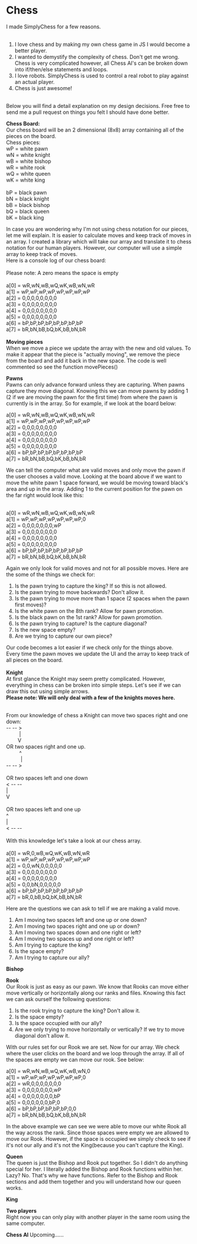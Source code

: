 # Chess

 I made SimplyChess for a few reasons. <br /><br />
 1) I love chess and by making my own chess game in JS I would become a better player. <br />
 2) I wanted to demystify the complexity of chess. Don't get me wrong. Chess is very complicated
    however, all Chess AI's can be broken down into if/then/else statements and loops. <br />
3) I love robots. SimplyChess is used to control a real robot to play against an actual player.<br />
4) Chess is just awesome!<br />
<br />
Below you will find a detail explanation on my design decisions. Free free to send me a pull request on things you felt I should have done better.

<b>Chess Board: </b><br />
Our chess board will be an 2 dimensional (8x8) array containing all of the pieces on the board. <br />
Chess pieces:<br />
wP = white pawn <br />
wN = white knight <br />
wB = white bishop <br />
wR = white rook <br />
wQ = white queen <br />
wK = white king <br />
<br />
bP = black pawn <br />
bN = black knight <br />
bB = black bishop <br />
bQ = black queen <br />
bK = black king <br />

In case you are wondering why I'm not using chess notation for our pieces, let me will explain. It is easier to calculate moves and keep track of moves in an array. I created a library which will take our array and translate it to chess notation for our human players. However, our computer will use a simple array to keep track of moves. <br />
Here is a console log of our chess board: <br />
<br />
Please note: A zero means the space is empty <br /> <br />
a[0] = wR,wN,wB,wQ,wK,wB,wN,wR <br />
a[1] = wP,wP,wP,wP,wP,wP,wP,wP <br />
a[2] = 0,0,0,0,0,0,0,0 <br />
a[3] = 0,0,0,0,0,0,0,0 <br />
a[4] = 0,0,0,0,0,0,0,0 <br />
a[5] = 0,0,0,0,0,0,0,0 <br />
a[6] = bP,bP,bP,bP,bP,bP,bP,bP <br />
a[7] = bR,bN,bB,bQ,bK,bB,bN,bR <br />
<br />
<b>Moving pieces </b><br />
When we move a piece we update the array with the new and old values. To make it appear that the piece is "actually moving", we remove the piece from the board and add it back in the new space. The code is well commented so see the function movePieces()

<b> Pawns </b><br />
Pawns can only advance forward unless they are capturing. When pawns capture they move diagonal. Knowing this we can move pawns by adding 1 (2 if we are moving the pawn for the first time) from where the pawn is currently is in the array.
So for example, if we look at the board below:

a[0] = wR,wN,wB,wQ,wK,wB,wN,wR <br />
a[1] = wP,wP,wP,wP,wP,wP,wP,wP <br />
a[2] = 0,0,0,0,0,0,0,0 <br />
a[3] = 0,0,0,0,0,0,0,0 <br />
a[4] = 0,0,0,0,0,0,0,0 <br />
a[5] = 0,0,0,0,0,0,0,0 <br />
a[6] = bP,bP,bP,bP,bP,bP,bP,bP <br />
a[7] = bR,bN,bB,bQ,bK,bB,bN,bR <br />

We can tell the computer what are valid moves and only move the pawn if the user
chooses a valid move. Looking at the board above if we want to move the white pawn 1 space forward,
we would be moving toward black's area and up in the array. Adding 1 to the current position for the pawn on the far right would look like this:
 <br /> <br />

a[0] = wR,wN,wB,wQ,wK,wB,wN,wR <br />
a[1] = wP,wP,wP,wP,wP,wP,wP,0 <br />
a[2] = 0,0,0,0,0,0,0,wP <br />
a[3] = 0,0,0,0,0,0,0,0 <br />
a[4] = 0,0,0,0,0,0,0,0 <br />
a[5] = 0,0,0,0,0,0,0,0 <br />
a[6] = bP,bP,bP,bP,bP,bP,bP,bP <br />
a[7] = bR,bN,bB,bQ,bK,bB,bN,bR <br />

Again we only look for valid moves and not for all possible moves. Here are the some of the things we check for: <br />
1) Is the pawn trying to capture the king? If so this is not allowed. <br />
2) Is the pawn trying to move backwards? Don't allow it. <br />
3) Is the pawn trying to move more than 1 space (2 spaces when the pawn first moves)? <br />
4) Is the white pawn on the 8th rank? Allow for pawn promotion.<br />
5) Is the black pawn on the 1st rank? Allow for pawn promotion.<br />
6) Is the pawn trying to capture? Is the capture diagonal?<br />
7) Is the new space empty?<br />
8) Are we trying to capture our own piece?<br />

Our code becomes a lot easier if we check only for the things above.<br />
Every time the pawn moves we update the UI and the array to keep track of all pieces on the board.<br />
<br />
<b> Knight </b><br />
At first glance the Knight may seem pretty complicated. However, everything in chess can be broken into simple steps.
Let's see if we can draw this out using simple arrows. <br />
<b>Please note: We will only deal with a few of the knights moves here.</b><br />
<br />

From our knowledge of chess a Knight can move two spaces right and one down:<br />
-- -- > <br />
&nbsp;&nbsp;&nbsp;&nbsp; &nbsp;&nbsp;&nbsp;&nbsp;|<br />
&nbsp;&nbsp;&nbsp;&nbsp; &nbsp;&nbsp;&nbsp;V<br />
OR two spaces right and one up. <br />
&nbsp;&nbsp;&nbsp;&nbsp; &nbsp;&nbsp;&nbsp;&nbsp;^ <br />
&nbsp;&nbsp;&nbsp;&nbsp; &nbsp;&nbsp;&nbsp; &nbsp;|<br />
-- -- > <br />
<br />
OR two spaces left and one down <br />
< -- -- <br />
|<br />
V<br />
<br />
OR two spaces left and one up <br />
^<br />
|<br />
< -- --  <br />
<br />
With this knowledge let's take a look at our chess array. <br />
<br />
a[0] = wR,0,wB,wQ,wK,wB,wN,wR <br />
a[1] = wP,wP,wP,wP,wP,wP,wP,wP <br />
a[2] = 0,0,wN,0,0,0,0,0 <br />
a[3] = 0,0,0,0,0,0,0,0 <br />
a[4] = 0,0,0,0,0,0,0,0 <br />
a[5] = 0,0,bN,0,0,0,0,0 <br />
a[6] = bP,bP,bP,bP,bP,bP,bP,bP <br />
a[7] = bR,0,bB,bQ,bK,bB,bN,bR <br />

Here are the questions we can ask to tell if we are making a valid move.<br />
1) Am I moving two spaces left and one up or one down? <br />
2) Am I moving two spaces right and one up or down? <br />
3) Am I moving two spaces down and one right or left? <br />
4) Am I moving two spaces up and one right or left? <br />
5) Am I trying to capture the king? <br />
6) Is the space empty?<br />
7) Am I trying to capture our ally?<br />

<b> Bishop </b><br />

<b> Rook </b><br />
Our Rook is just as easy as our pawn. We know that Rooks can move either move vertically or horizontally
along our ranks and files. Knowing this fact we can ask ourself the following questions: <br />
1) Is the rook trying to capture the king? Don't allow it.
2) Is the space empty?
3) Is the space occupied with our ally?
4) Are we only trying to move horizontally or vertically? If we try to move diagonal don't allow it.

With our rules set for our Rook we are set. Now for our array.
We check where the user clicks on the board and we loop through the array. If all of the spaces are empty we can move our
rook. See below: <br />

a[0] = wR,wN,wB,wQ,wK,wB,wN,0 <br />
a[1] = wP,wP,wP,wP,wP,wP,wP,0 <br />
a[2] = wR,0,0,0,0,0,0,0 <br />
a[3] = 0,0,0,0,0,0,0,wP <br />
a[4] = 0,0,0,0,0,0,0,bP <br />
a[5] = 0,0,0,0,0,0,bP,0 <br />
a[6] = bP,bP,bP,bP,bP,bP,0,0 <br />
a[7] = bR,bN,bB,bQ,bK,bB,bN,bR <br />

In the above example we can see we were able to move our white Rook all the way across the rank. Since those spaces were
empty we are allowed to move our Rook. However, if the space is occupied we simply check to see if it's not our ally and
it's not the King(because you can't capture the King).

<b> Queen </b> <br />
The queen is just the Bishop and Rook put together. So I didn't do anything special for her.
I literally added the Bishop and Rook functions within her. Lazy? No. That's why we have functions.
Refer to the Bishop and Rook sections and add them together and you will understand how our queen works.

<b> King </b>

<b> Two players </b><br />
Right now you can only play with another player in the same room using the same computer.

<b> Chess AI </b>
Upcoming......